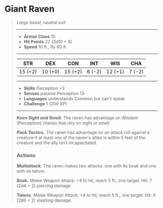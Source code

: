 # Giant Raven
>*Large beast, neutral evil*
>___
>- **Armor Class** 10
>- **Hit Points** 22 (3d10 + 6)
>- **Speed** 10 ft., fly 60 ft.
>___
>|STR|DEX|CON|INT|WIS|CHA|
>|:---:|:---:|:---:|:---:|:---:|:---:|
>|15 (+2)|10 (+0)|15 (+2)|6 (-2)|12 (+1)|7 (-2)|
>___
>- **Skills** Perception +3
>- **Senses** passive Perception 13
>- **Languages** understands Common but can't speak
>- **Challenge** 1 (200 XP)
>___
>***Keen Sight and Smell.*** The raven has advantage on Wisdom (Perception) checks that rely on sight or smell.  
>
>***Pack Tactics.*** The raven has advantage on an attack roll against a creature if at least one of the raven's allies is within 5 feet of the creature and the ally isn't incapacitated.  
>
>### Actions
>***Multiattack.*** The raven makes two attacks: one with its beak and one with its talons.  
>
>***Beak.*** Melee Weapon Attack: +4 to hit, reach 5 ft., one target. Hit: 7 (2d4 + 2) piercing damage.  
>
>***Talons.*** Melee Weapon Attack: +4 to hit, reach 5 ft., one target. Hit: 9 (2d6 + 2) slashing damage.